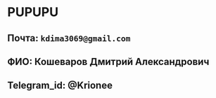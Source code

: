 # PUPUPU

## Почта: ```kdima3069@gmail.com```
## ФИО: Кошеваров Дмитрий Александрович
## Telegram_id: @Krionee